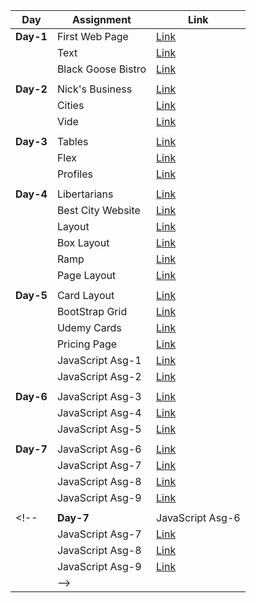 





| Day       | Assignment          | Link |
|-----------|---------------------|------|
| **Day-1** | First Web Page      | [Link](https://pavancos.github.io/LearnWebDev/Day-2/assignments/1-nick/) |
|           | Text                | [Link](https://pavancos.github.io/LearnWebDev/Day-2/assignments/1-nick/) |
|           | Black Goose Bistro | [Link](https://pavancos.github.io/LearnWebDev/Day-2/assignments/1-nick/) |
||
| **Day-2** | Nick's Business     | [Link](https://pavancos.github.io/LearnWebDev/Day-2/assignments/1-nick/) |
|           | Cities              | [Link](https://pavancos.github.io/LearnWebDev/Day-2/assignments/2-cities/) |
|           | Vide                | [Link](https://pavancos.github.io/LearnWebDev/Day-2/assignments/3-vide/) |
||
| **Day-3** | Tables              | [Link](https://pavancos.github.io/LearnWebDev/Day-3/assignments/1-tables/) |
|           | Flex                | [Link](https://pavancos.github.io/LearnWebDev/Day-3/assignments/2-flex/) |
|           | Profiles            | [Link](https://pavancos.github.io/LearnWebDev/Day-3/assignments/3-team/) |
||
| **Day-4** | Libertarians        | [Link](https://pavancos.github.io/LearnWebDev/Day-4/assignments/1-1-lib/index.html) |
|           | Best City Website   | [Link](https://pavancos.github.io/LearnWebDev/Day-4/assignments/1-1-lib/1-2-best/index.html) |
|           | Layout              | [Link](https://pavancos.github.io/LearnWebDev/Day-4/assignments/2-1-layouts/index.html) |
|           | Box Layout          | [Link](https://pavancos.github.io/LearnWebDev/Day-4/assignments/2-1-layouts/2-2-boxes/index.html) |
|           | Ramp                | [Link](https://pavancos.github.io/LearnWebDev/Day-4/assignments/2-1-layouts/2-3-ramp/index.html) |
|           | Page Layout         | [Link](https://pavancos.github.io/LearnWebDev/Day-4/assignments/2-1-layouts/2-4-page/index.html) |
||
| **Day-5** | Card Layout         | [Link](https://pavancos.github.io/LearnWebDev/Day-5/assignments/BS-Asg-1/) |
|           | BootStrap Grid      | [Link](https://pavancos.github.io/LearnWebDev/Day-5/assignments/BS-Asg-2/) |
|           | Udemy Cards         | [Link](https://pavancos.github.io/LearnWebDev/Day-5/assignments/BS-Asg-3/) |
|           | Pricing Page        | [Link](https://pavancos.github.io/LearnWebDev/Day-5/assignments/BS-Asg-4/) |
|           | JavaScript Asg-1    | [Link](https://pavancos.github.io/LearnWebDev/Day-5/assignments/JS-Asg-1/) |
|           | JavaScript Asg-2    | [Link](https://pavancos.github.io/LearnWebDev/Day-5/assignments/JS-Asg-2/) |
||
| **Day-6** | JavaScript Asg-3    | [Link](https://pavancos.github.io/LearnWebDev/Day-6/assignments/JS-Asg-3/) |
|           | JavaScript Asg-4    | [Link](https://pavancos.github.io/LearnWebDev/Day-6/assignments/JS-Asg-4/) |
|           | JavaScript Asg-5    | [Link](https://pavancos.github.io/LearnWebDev/Day-6/assignments/JS-Asg-5/) |
||
| **Day-7** | JavaScript Asg-6    | [Link](https://pavancos.github.io/LearnWebDev/Day-6/assignments/JS-Asg-3/) |
|           | JavaScript Asg-7    | [Link](https://pavancos.github.io/LearnWebDev/Day-6/assignments/JS-Asg-4/) |
|           | JavaScript Asg-8    | [Link](https://pavancos.github.io/LearnWebDev/Day-6/assignments/JS-Asg-5/) |
|           | JavaScript Asg-9    | [Link](https://pavancos.github.io/LearnWebDev/Day-6/assignments/JS-Asg-5/) |
||
<!--| **Day-7** | JavaScript Asg-6    | [Link](https://pavancos.github.io/LearnWebDev/Day-6/assignments/JS-Asg-3/) |
|           | JavaScript Asg-7    | [Link](https://pavancos.github.io/LearnWebDev/Day-6/assignments/JS-Asg-4/) |
|           | JavaScript Asg-8    | [Link](https://pavancos.github.io/LearnWebDev/Day-6/assignments/JS-Asg-5/) |
|           | JavaScript Asg-9    | [Link](https://pavancos.github.io/LearnWebDev/Day-6/assignments/JS-Asg-5/) |
||-->
